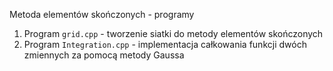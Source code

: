 Metoda elementów skończonych - programy

1. Program `grid.cpp` - tworzenie siatki do metody elementów skończonych
2. Program `Integration.cpp` - implementacja całkowania funkcji dwóch zmiennych za pomocą metody Gaussa

